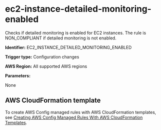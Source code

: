 # ec2\-instance\-detailed\-monitoring\-enabled<a name="ec2-instance-detailed-monitoring-enabled"></a>

Checks if detailed monitoring is enabled for EC2 instances\. The rule is NON\_COMPLIANT if detailed monitoring is not enabled\.

**Identifier:** EC2\_INSTANCE\_DETAILED\_MONITORING\_ENABLED

**Trigger type:** Configuration changes

**AWS Region:** All supported AWS regions

**Parameters:**

None  

## AWS CloudFormation template<a name="w79aac11c32c17b9d179c15"></a>

To create AWS Config managed rules with AWS CloudFormation templates, see [Creating AWS Config Managed Rules With AWS CloudFormation Templates](aws-config-managed-rules-cloudformation-templates.md)\.